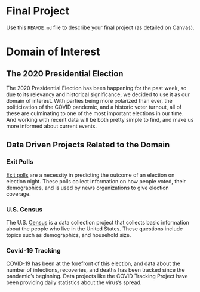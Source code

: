 # Final Project
Use this `REAMDE.md` file to describe your final project (as detailed on Canvas).

# Domain of Interest

## The 2020 Presidential Election
The 2020 Presidential Election has been happening for the past week, so due to its relevancy and 
historical significance, we decided to use it as our domain of interest. With parties being more 
polarized than ever, the politicization of the COVID pandemic, and a historic voter turnout, all of 
these are culminating to one of the most important elections in our time. And working with recent 
data will be both pretty simple to find, and make us more informed about current events.

## Data Driven Projects Related to the Domain
### Exit Polls
[Exit polls](https://www.nytimes.com/interactive/2020/11/03/us/elections/exit-polls-president.html) are a necessity in predicting the outcome of an election on election night. These polls collect information on how people voted, their demographics, and is used by news organizations to give election coverage.
### U.S. Census
The U.S. [Census](https://www.census.gov/quickfacts/fact/table/US/PST045219) is a data collection project that collects basic information about the people who live in the United States. These questions include topics such as demographics, and household size.
### Covid-19 Tracking 
[COVID-19](https://covidtracking.com/data/national) has been at the forefront of this election, and data about the number of infections, recoveries, and deaths has been tracked since the pandemic’s beginning. Data projects like the COVID Tracking Project have been providing daily statistics about the virus’s spread.
